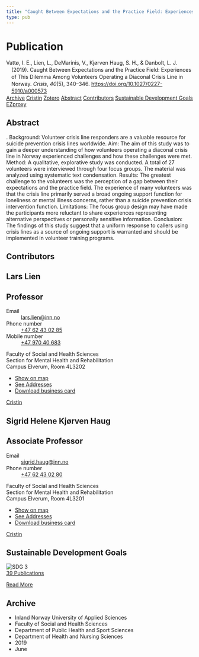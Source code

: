 ```yaml
---
title: "Caught Between Expectations and the Practice Field: Experiences of This Dilemma Among Volunteers Operating a Diaconal Crisis Line in Norway"
type: pub
---
```

<h1>Publication</h1>
<article id="csl-bib-container-AV4W5GK6" class="csl-bib-container">
  <div class="csl-bib-body" style="line-height: 1.35; padding-left: 1em; text-indent:-1em;">
  <div class="csl-entry">Vatt&#xF8;, I. E., Lien, L., DeMarinis, V., Kj&#xF8;rven Haug, S. H., &amp; Danbolt, L. J. (2019). Caught Between Expectations and the Practice Field: Experiences of This Dilemma Among Volunteers Operating a Diaconal Crisis Line in Norway. <i>Crisis</i>, <i>40</i>(5), 340&#x2013;346. <a href="https://doi.org/10.1027/0227-5910/a000573">https://doi.org/10.1027/0227-5910/a000573</a></div>
</div>
  <div class="csl-bib-buttons">
    <a href="#taxonomy-article-AV4W5GK6" class="csl-bib-button">Archive</a>
    <a href="https://app.cristin.no/results/show.jsf?id=1703831" alt="Cristin URL" class="csl-bib-button">Cristin</a>
    <a href="http://zotero.org/groups/5022929/items/AV4W5GK6" alt="Zotero URL" class="csl-bib-button">Zotero</a>
    <a href="#abstract-article-AV4W5GK6" class="csl-bib-button">Abstract</a>
    <a href="#contributors-article-AV4W5GK6" class="csl-bib-button">Contributors</a>
    <a href="#sdg-article-AV4W5GK6" class="csl-bib-button">Sustainable Development Goals</a>
    <a href="http://ezproxy.inn.no/login?url=https://doi.org/10.1027/0227-5910/a000573" class="csl-bib-button">EZproxy</a>
  </div>
  <div id="csl-bib-meta-container-AV4W5GK6"></div>
</article>
<div id="csl-bib-meta-AV4W5GK6" class="csl-bib-meta">
  <article id="abstract-article-AV4W5GK6" class="abstract-article">
    <h1>Abstract</h1>
    . Background: Volunteer crisis line responders are a valuable resource for suicide prevention crisis lines worldwide. Aim: The aim of this study was to gain a deeper understanding of how volunteers operating a diaconal crisis line in Norway experienced challenges and how these challenges were met. Method: A qualitative, explorative study was conducted. A total of 27 volunteers were interviewed through four focus groups. The material was analyzed using systematic text condensation. Results: The greatest challenge to the volunteers was the perception of a gap between their expectations and the practice field. The experience of many volunteers was that the crisis line primarily served a broad ongoing support function for loneliness or mental illness concerns, rather than a suicide prevention crisis intervention function. Limitations: The focus group design may have made the participants more reluctant to share experiences representing alternative perspectives or personally sensitive information. Conclusion: The findings of this study suggest that a uniform response to callers using crisis lines as a source of ongoing support is warranted and should be implemented in volunteer training programs.
  </article>
  <article id="contributors-article-AV4W5GK6" class="contributors-article">
    <h1>Contributors</h1>
    <div class="personas">
<div class="vrtx-hinn-person-card">
<div class="photo">
<i class="lar la-user-circle missing-person"></i>
</div>
<div class="info">
<hgroup><h1>Lars Lien</h1>
<h2>Professor</h2>
</hgroup><dl>
<dt>Email</dt>
<dd>
<a href="mailto:lars.lien@inn.no">lars.lien@inn.no</a>
</dd>
<dt>Phone number</dt>
<dd><a href="tel:+4762430285">
+47 62 43 02 85
</a></dd>
<dt>Mobile number</dt>
<dd><a href="tel:+4797040683">
+47 970 40 683
</a></dd>
</dl>
<p>
Faculty of Social and Health Sciences<br>
Section for Mental Health and Rehabilitation<br>
Campus Elverum,
Room 4L3202
</p>
<ul class="vrtx-hinn-links">
<li><a href="https://www.google.com/maps?q=60.88177,11.53669">Show on map</a></li>
<li><a href="https://www.inn.no/english/find-an-employee/lars-lien.html#vrtx-hinn-addresses">See Addresses</a></li>
<li><a href="https://www.inn.no/english/find-an-employee/lars-lien.html?vrtx=vcf">Download business card</a></li>
</ul>
</div>
</div>
<a href="https://app.cristin.no/persons/show.jsf?id=14287" alt="Cristin URL" class="personas-cristin">Cristin</a>
</div> <div class="personas">
<div class="vrtx-hinn-person-card">
<div class="photo">
<i class="lar la-user-circle missing-person"></i>
</div>
<div class="info">
<hgroup><h1>Sigrid Helene Kjørven Haug</h1>
<h2>Associate Professor</h2>
</hgroup><dl>
<dt>Email</dt>
<dd>
<a href="mailto:sigrid.haug@inn.no">sigrid.haug@inn.no</a>
</dd>
<dt>Phone number</dt>
<dd><a href="tel:+4762430280">
+47 62 43 02 80
</a></dd>
</dl>
<p>
Faculty of Social and Health Sciences<br>
Section for Mental Health and Rehabilitation<br>
Campus Elverum,
Room 4L3201
</p>
<ul class="vrtx-hinn-links">
<li><a href="https://www.google.com/maps?q=60.88177,11.53669">Show on map</a></li>
<li><a href="https://www.inn.no/english/find-an-employee/sigrid-haug.html#vrtx-hinn-addresses">See Addresses</a></li>
<li><a href="https://www.inn.no/english/find-an-employee/sigrid-haug.html?vrtx=vcf">Download business card</a></li>
</ul>
</div>
</div>
<a href="https://app.cristin.no/persons/show.jsf?id=414155" alt="Cristin URL" class="personas-cristin">Cristin</a>
</div>
  </article>
  <article id="sdg-article-AV4W5GK6" class="sdg-article">
    <h1>Sustainable Development Goals</h1>
    <div class="sdg-container"><div id="sdg3" class="sdg">
<img src="{{< params subfolder >}}images/sdg/sdg03_en.png" class="image" alt="SDG 3">
<div class="sdg-overlay">
<a href="{{< params subfolder >}}en/archive/?sdg=3#archive" class="sdg-publication-count"><span>39</span> Publications</a>
<p><a href="https://sdgs.un.org/goals/goal3" class="sdg-read-more">Read More</a></p>
</div>
</div></div>
  </article>
  <article id="taxonomy-article-AV4W5GK6" class="taxonomy-article">
    <h1>Archive</h1>
    <ul>
      <li>Inland Norway University of Applied Sciences</li>
      <li>Faculty of Social and Health Sciences</li>
      <li>Department of Public Health and Sport Sciences</li>
      <li>Department of Health and Nursing Sciences</li>
      <li>2019</li>
      <li>June</li>
    </ul>
  </article>
</div>

